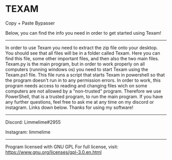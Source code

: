 # TEXAM
Copy + Paste Bypasser

Below, you can find the info you need
in order to get started using Texam!

-----------------------

In order to use Texam you need to extract
the zip file onto your desktop. You should
see that all files will be in a folder
called Texam. Here you can find this file,
some other important files, and then also
the two main files. Texam.py is the main
program, but in order to work properly on
all computers (running windows os) you
need to start Texam using the Texam.ps1
file. This file runs a script that starts
Texam in powershell so that the program
doesn't run in to any permission errors.
In order to work, this program needs
access to reading and changing files wich
on some computers are not allowed by a
"non-trusted" program. Therefore we use
PowerShell, that is a trusted program, to
run the main program. If you have any
further questions, feel free to ask me at
any time on my discord or instagram. Links
down below. Thanks for using my software!

-----------------------

Discord: Limmelime#2955

Instagram: limmelime

-----------------------

Program licensed with GNU GPL
For full license, visit: https://www.gnu.org/licenses/gpl-3.0.en.html
